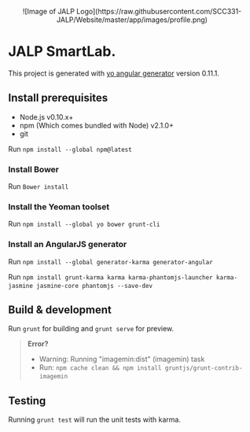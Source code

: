 <p align="center">
![Image of JALP Logo](https://raw.githubusercontent.com/SCC331-JALP/Website/master/app/images/profile.png)
</p>

# JALP SmartLab.

This project is generated with [yo angular generator](https://github.com/yeoman/generator-angular)
version 0.11.1.

## Install prerequisites
- Node.js v0.10.x+
- npm (Which comes bundled with Node) v2.1.0+
- git

Run `npm install --global npm@latest`

### Install Bower
Run `Bower install`

### Install the Yeoman toolset
Run `npm install --global yo bower grunt-cli`

### Install an AngularJS generator

Run `npm install --global generator-karma generator-angular`

Run `npm install grunt-karma karma karma-phantomjs-launcher karma-jasmine jasmine-core phantomjs --save-dev`

## Build & development

Run `grunt` for building and `grunt serve` for preview.

> **Error?**
> - Warning: Running "imagemin:dist" (imagemin) task
> - Run: `npm cache clean && npm install gruntjs/grunt-contrib-imagemin`


## Testing

Running `grunt test` will run the unit tests with karma.



